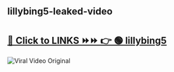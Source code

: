 
 ## lillybing5-leaked-video 

# <h2><a href="https://clipsfans.com/lillybing5&ref=git">🔗 Click to LINKS ⏩⏩ 👉 🟢 lillybing5 </a></h2>

<a href="https://clipsfans.com/lillybing5&ref=git" rel="nofollow" data-target="animated-image.originalLink"><img src="https://i.ibb.co.com/xMMVF88/686577567.gif" alt="Viral Video Original" style="max-width: 100%; display: inline-block;" data-target="animated-image.originalImage"></a>
